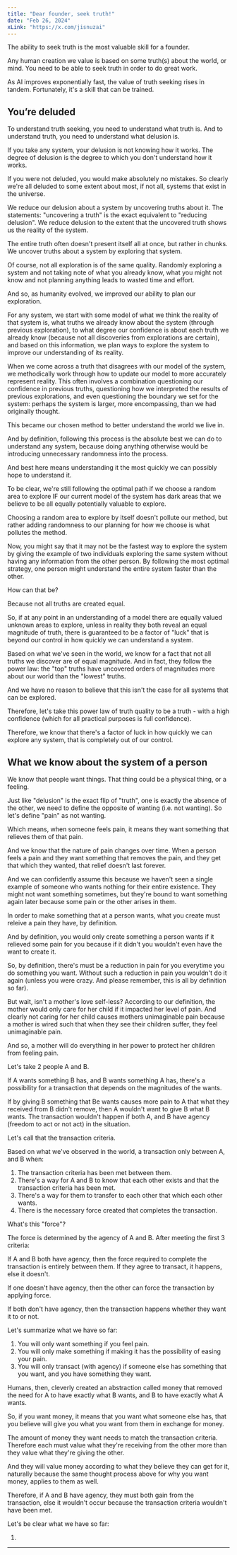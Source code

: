 ```yaml
---
title: "Dear founder, seek truth!"
date: "Feb 26, 2024"
xLink: "https://x.com/jisnuzai"
---
```


The ability to seek truth is the most valuable skill for a founder.

Any human creation we value is based on some truth(s) about the world, or mind. You need to be able to seek truth in order to do great work.

As AI improves exponentially fast, the value of truth seeking rises in tandem. Fortunately, it's a skill that can be trained.

## You’re deluded

To understand truth seeking, you need to understand what truth is. And to understand truth, you need to understand what delusion is.

If you take any system, your delusion is not knowing how it works. The degree of delusion is the degree to which you don't understand how it works.

If you were not deluded, you would make absolutely no mistakes. So clearly we're all deluded to some extent about most, if not all, systems that exist in the universe.

We reduce our delusion about a system by uncovering truths about it.
The statements: "uncovering a truth" is the exact equivalent to "reducing delusion". We reduce delusion to the extent that the uncovered truth shows us the reality of the system.

The entire truth often doesn't present itself all at once, but rather in chunks. We uncover truths about a system by exploring that system.

Of course, not all exploration is of the same quality. Randomly exploring a system and not taking note of what you already know, what you might not know and not planning anything leads to wasted time and effort.

And so, as humanity evolved, we improved our ability to plan our exploration.

For any system, we start with some model of what we think the reality of that system is, what truths we already know about the system (through previous exploration), to what degree our confidence is about each truth we already know (because not all discoveries from explorations are certain), and based on this information, we plan ways to explore the system to improve our understanding of its reality.

When we come across a truth that disagrees with our model of the system, we methodically work through how to update our model to more accurately represent reality. This often involves a combination questioning our confidence in previous truths, questioning how we interpreted the results of previous explorations, and even questioning the boundary we set for the system: perhaps the system is larger, more encompassing, than we had originally thought.

This became our chosen method to better understand the world we live in.

And by definition, following this process is the absolute best we can do to understand any system, because doing anything otherwise would be introducing unnecessary randomness into the process.

And best here means understanding it the most quickly we can possibly hope to understand it.

To be clear, we're still following the optimal path if we choose a random area to explore IF our current model of the system has dark areas that we believe to be all equally potentially valuable to explore.

Choosing a random area to explore by itself doesn't pollute our method, but rather adding randomness to our planning for how we choose is what pollutes the method.

Now, you might say that it may not be the fastest way to explore the system by giving the example of two individuals exploring the same system without having any information from the other person. By following the most optimal strategy, one person might understand the entire system faster than the other.

How can that be?

Because not all truths are created equal.

So, if at any point in an understanding of a model there are equally valued unknown areas to explore, unless in reality they both reveal an equal magnitude of truth, there is guaranteed to be a factor of "luck" that is beyond our control in how quickly we can understand a system.

Based on what we've seen in the world, we know for a fact that not all truths we discover are of equal magnitude. And in fact, they follow the power law: the "top" truths have uncovered orders of magnitudes more about our world than the "lowest" truths.

And we have no reason to believe that this isn't the case for all systems that can be explored.

Therefore, let's take this power law of truth quality to be a truth - with a high confidence (which for all practical purposes is full confidence).

Therefore, we know that there's a factor of luck in how quickly we can explore any system, that is completely out of our control.

## What we know about the system of a person

We know that people want things. That thing could be a physical thing, or a feeling.

Just like "delusion" is the exact flip of "truth", one is exactly the absence of the other, we need to define the opposite of wanting (i.e. not wanting). So let's define "pain" as not wanting.

Which means, when someone feels pain, it means they want something that relieves them of that pain.

And we know that the nature of pain changes over time. When a person feels a pain and they want something that removes the pain, and they get that which they wanted, that relief doesn't last forever.

And we can confidently assume this because we haven't seen a single example of someone who wants nothing for their entire existence. They might not want something sometimes, but they're bound to want something again later because some pain or the other arises in them.

In order to make something that at a person wants, what you create must releive a pain they have, by definition.

And by definition, you would only create something a person wants if it relieved some pain for you because if it didn't you wouldn't even have the want to create it.

So, by definition, there's must be a reduction in pain for you everytime you do something you want. Without such a reduction in pain you wouldn't do it again (unless you were crazy. And please remember, this is all by definition so far).

But wait, isn't a mother's love self-less? According to our definition, the mother would only care for her child if it impacted her level of pain. And clearly not caring for her child causes mothers unimaginable pain because a mother is wired such that when they see their children suffer, they feel unimaginable pain.

And so, a mother will do everything in her power to protect her children from feeling pain.

Let's take 2 people A and B.

If A wants something B has, and B wants something A has, there's a possibility for a transaction that depends on the magnitudes of the wants.

If by giving B something that Be wants causes more pain to A that what they received from B didn't remove, then A wouldn't want to give B what B wants. The transaction wouldn't happen if both A, and B have agency (freedom to act or not act) in the situation.

Let's call that the transaction criteria.

Based on what we've observed in the world, a transaction only between A, and B when:

1. The transaction criteria has been met between them.
2. There's a way for A and B to know that each other exists and that the transaction criteria has been met.
3. There's a way for them to transfer to each other that which each other wants.
4. There is the necessary force created that completes the transaction.

What's this "force"?

The force is determined by the agency of A and B. After meeting the first 3 criteria:

If A and B both have agency, then the force required to complete the transaction is entirely between them. If they agree to transact, it happens, else it doesn't.

If one doesn't have agency, then the other can force the transaction by applying force.

If both don't have agency, then the transaction happens whether they want it to or not.

Let's summarize what we have so far:

1. You will only want something if you feel pain.
2. You will only make something if making it has the possibility of easing your pain.
3. You will only transact (with agency) if someone else has something that you want, and you have something they want.

Humans, then, cleverly created an abstraction called money that removed the need for A to have exactly what B wants, and B to have exactly what A wants.

So, if you want money, it means that you want what someone else has, that you believe will give you what you want from them in exchange for money.

The amount of money they want needs to match the transaction criteria. Therefore each must value what they're receiving from the other more than they value what they're giving the other.

And they will value money according to what they believe they can get for it, naturally because the same thought process above for why you want money, applies to them as well.

Therefore, if A and B have agency, they must both gain from the transaction, else it wouldn't occur because the transaction criteria wouldn't have been met.

Let's be clear what we have so far:

1.

---
